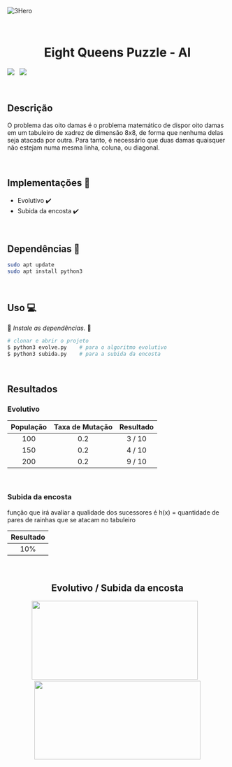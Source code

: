 ![3Hero](https://user-images.githubusercontent.com/72557256/205545058-258cd8f0-9e3c-487a-9e92-bb91e24fc56d.gif)

<br>
<h1 align="center">Eight Queens Puzzle - AI</h1>

<img src="http://img.shields.io/static/v1?label=STATUS&message=FINALIZADO&color=green&style=for-the-badge"/> &nbsp;&nbsp;<img src="https://img.shields.io/badge/License-MIT-red.svg?style=for-the-badge" />


<br>

## Descrição

<p>O problema das oito damas é o problema matemático de dispor oito damas em um tabuleiro de xadrez de dimensão 8x8, de forma que nenhuma delas seja atacada por outra. Para tanto, é necessário que duas damas quaisquer não estejam numa mesma linha, coluna, ou diagonal.</p>
<br>

## Implementações :snake:
* Evolutivo :heavy_check_mark:
* Subida da encosta :heavy_check_mark:

<br>

## Dependências :stop_sign:
```sh
sudo apt update
sudo apt install python3
```

<br>

## Uso :computer:
:cop: _Instale as dependências._ :cop:
```sh
# clonar e abrir o projeto
$ python3 evolve.py    # para o algoritmo evolutivo
$ python3 subida.py    # para a subida da encosta
```

<br>

## Resultados
### Evolutivo
| População  | Taxa de Mutação | Resultado |
| :--------: | :-------------: | :-------: |
| 100        |       0.2       | 3 / 10    |
| 150        |       0.2       | 4 / 10    |
| 200        |       0.2       | 9 / 10    |

<br>

### Subida da encosta
função que irá avaliar a qualidade dos sucessores é h(x) = quantidade de pares de rainhas que se atacam no tabuleiro

| Resultado |
| :-------: |
| 10%       |

<br>

<div align="center">
  <h2>Evolutivo   /   Subida da encosta</h1><img width="380px" height="180px" src="https://user-images.githubusercontent.com/72557256/205530426-f1a5dfea-8739-4e11-a33a-2ece32147b74.jpeg" />
  &nbsp;&nbsp;<img width="380px" height="180px" src="https://user-images.githubusercontent.com/72557256/205534110-cb595307-e8c7-4cbf-b1e5-af60022c2e20.jpeg" />
</div>


